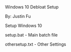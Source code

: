 Windows 10 Debloat Setup

By: Justin Fu

Setup Windows 10

setup.bat - Main batch file

othersetup.txt - Other Settings
